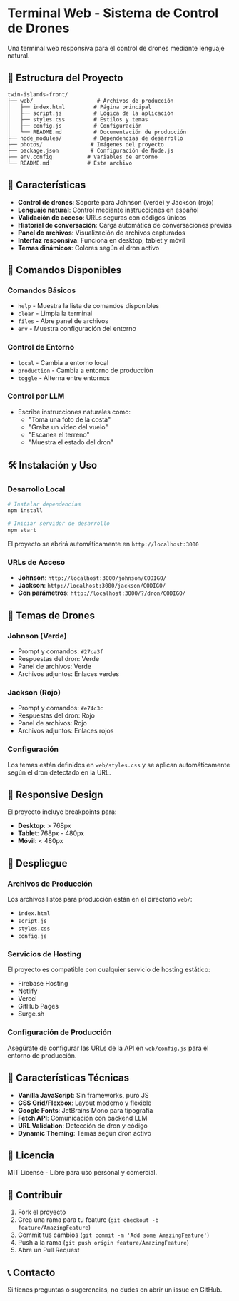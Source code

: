 # Terminal Web - Sistema de Control de Drones

Una terminal web responsiva para el control de drones mediante lenguaje natural.

## 📁 Estructura del Proyecto

```
twin-islands-front/
├── web/                    # Archivos de producción
│   ├── index.html         # Página principal
│   ├── script.js          # Lógica de la aplicación
│   ├── styles.css         # Estilos y temas
│   ├── config.js          # Configuración
│   └── README.md          # Documentación de producción
├── node_modules/          # Dependencias de desarrollo
├── photos/               # Imágenes del proyecto
├── package.json          # Configuración de Node.js
├── env.config           # Variables de entorno
└── README.md            # Este archivo
```

## 🚀 Características

- **Control de drones**: Soporte para Johnson (verde) y Jackson (rojo)
- **Lenguaje natural**: Control mediante instrucciones en español
- **Validación de acceso**: URLs seguras con códigos únicos
- **Historial de conversación**: Carga automática de conversaciones previas
- **Panel de archivos**: Visualización de archivos capturados
- **Interfaz responsiva**: Funciona en desktop, tablet y móvil
- **Temas dinámicos**: Colores según el dron activo

## 📱 Comandos Disponibles

### Comandos Básicos
- `help` - Muestra la lista de comandos disponibles
- `clear` - Limpia la terminal
- `files` - Abre panel de archivos
- `env` - Muestra configuración del entorno

### Control de Entorno
- `local` - Cambia a entorno local
- `production` - Cambia a entorno de producción
- `toggle` - Alterna entre entornos

### Control por LLM
- Escribe instrucciones naturales como:
  - "Toma una foto de la costa"
  - "Graba un video del vuelo"
  - "Escanea el terreno"
  - "Muestra el estado del dron"

## 🛠️ Instalación y Uso

### Desarrollo Local
```bash
# Instalar dependencias
npm install

# Iniciar servidor de desarrollo
npm start
```

El proyecto se abrirá automáticamente en `http://localhost:3000`

### URLs de Acceso
- **Johnson**: `http://localhost:3000/johnson/CODIGO/`
- **Jackson**: `http://localhost:3000/jackson/CODIGO/`
- **Con parámetros**: `http://localhost:3000/?/dron/CODIGO/`

## 🎨 Temas de Drones

### Johnson (Verde)
- Prompt y comandos: `#27ca3f`
- Respuestas del dron: Verde
- Panel de archivos: Verde
- Archivos adjuntos: Enlaces verdes

### Jackson (Rojo)
- Prompt y comandos: `#e74c3c`
- Respuestas del dron: Rojo
- Panel de archivos: Rojo
- Archivos adjuntos: Enlaces rojos

### Configuración
Los temas están definidos en `web/styles.css` y se aplican automáticamente según el dron detectado en la URL.

## 📱 Responsive Design

El proyecto incluye breakpoints para:
- **Desktop**: > 768px
- **Tablet**: 768px - 480px
- **Móvil**: < 480px

## 🚀 Despliegue

### Archivos de Producción
Los archivos listos para producción están en el directorio `web/`:
- `index.html`
- `script.js`
- `styles.css`
- `config.js`

### Servicios de Hosting
El proyecto es compatible con cualquier servicio de hosting estático:
- Firebase Hosting
- Netlify
- Vercel
- GitHub Pages
- Surge.sh

### Configuración de Producción
Asegúrate de configurar las URLs de la API en `web/config.js` para el entorno de producción.

## 🎯 Características Técnicas

- **Vanilla JavaScript**: Sin frameworks, puro JS
- **CSS Grid/Flexbox**: Layout moderno y flexible
- **Google Fonts**: JetBrains Mono para tipografía
- **Fetch API**: Comunicación con backend LLM
- **URL Validation**: Detección de dron y código
- **Dynamic Theming**: Temas según dron activo

## 📄 Licencia

MIT License - Libre para uso personal y comercial.

## 🤝 Contribuir

1. Fork el proyecto
2. Crea una rama para tu feature (`git checkout -b feature/AmazingFeature`)
3. Commit tus cambios (`git commit -m 'Add some AmazingFeature'`)
4. Push a la rama (`git push origin feature/AmazingFeature`)
5. Abre un Pull Request

## 📞 Contacto

Si tienes preguntas o sugerencias, no dudes en abrir un issue en GitHub. 
